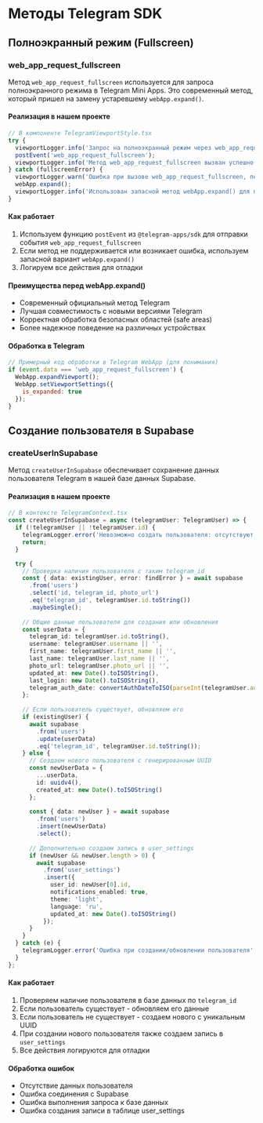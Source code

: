 # Методы Telegram SDK

## Полноэкранный режим (Fullscreen)

### web_app_request_fullscreen

Метод `web_app_request_fullscreen` используется для запроса полноэкранного режима в Telegram Mini Apps. Это современный метод, который пришел на замену устаревшему `webApp.expand()`.

#### Реализация в нашем проекте

```typescript
// В компоненте TelegramViewportStyle.tsx
try {
  viewportLogger.info('Запрос на полноэкранный режим через web_app_request_fullscreen');
  postEvent('web_app_request_fullscreen');
  viewportLogger.info('Метод web_app_request_fullscreen вызван успешно');
} catch (fullscreenError) {
  viewportLogger.warn('Ошибка при вызове web_app_request_fullscreen, переключаемся на webApp.expand()', fullscreenError);
  webApp.expand();
  viewportLogger.info('Использован запасной метод webApp.expand() для перехода в полноэкранный режим');
}
```

#### Как работает

1. Используем функцию `postEvent` из `@telegram-apps/sdk` для отправки события `web_app_request_fullscreen`
2. Если метод не поддерживается или возникает ошибка, используем запасной вариант `webApp.expand()`
3. Логируем все действия для отладки

#### Преимущества перед webApp.expand()

- Современный официальный метод Telegram
- Лучшая совместимость с новыми версиями Telegram
- Корректная обработка безопасных областей (safe areas)
- Более надежное поведение на различных устройствах

#### Обработка в Telegram

```javascript
// Примерный код обработки в Telegram WebApp (для понимания)
if (event.data === 'web_app_request_fullscreen') {
  WebApp.expandViewport();
  WebApp.setViewportSettings({
    is_expanded: true
  });
}
```

## Создание пользователя в Supabase

### createUserInSupabase

Метод `createUserInSupabase` обеспечивает сохранение данных пользователя Telegram в нашей базе данных Supabase.

#### Реализация в нашем проекте

```typescript
// В контексте TelegramContext.tsx
const createUserInSupabase = async (telegramUser: TelegramUser) => {
  if (!telegramUser || !telegramUser.id) {
    telegramLogger.error('Невозможно создать пользователя: отсутствуют данные пользователя Telegram');
    return;
  }

  try {
    // Проверка наличия пользователя с таким telegram_id
    const { data: existingUser, error: findError } = await supabase
      .from('users')
      .select('id, telegram_id, photo_url')
      .eq('telegram_id', telegramUser.id.toString())
      .maybeSingle();
    
    // Общие данные пользователя для создания или обновления
    const userData = {
      telegram_id: telegramUser.id.toString(),
      username: telegramUser.username || '',
      first_name: telegramUser.first_name || '',
      last_name: telegramUser.last_name || '',
      photo_url: telegramUser.photo_url || '',
      updated_at: new Date().toISOString(),
      last_login: new Date().toISOString(),
      telegram_auth_date: convertAuthDateToISO(parseInt(telegramUser.auth_date))
    };
    
    // Если пользователь существует, обновляем его
    if (existingUser) {
      await supabase
        .from('users')
        .update(userData)
        .eq('telegram_id', telegramUser.id.toString());
    } else {
      // Создаем нового пользователя с генерированным UUID
      const newUserData = {
        ...userData,
        id: uuidv4(),
        created_at: new Date().toISOString()
      };
      
      const { data: newUser } = await supabase
        .from('users')
        .insert(newUserData)
        .select();
      
      // Дополнительно создаем запись в user_settings
      if (newUser && newUser.length > 0) {
        await supabase
          .from('user_settings')
          .insert({
            user_id: newUser[0].id,
            notifications_enabled: true,
            theme: 'light',
            language: 'ru',
            updated_at: new Date().toISOString()
          });
      }
    }
  } catch (e) {
    telegramLogger.error('Ошибка при создании/обновлении пользователя', e);
  }
};
```

#### Как работает

1. Проверяем наличие пользователя в базе данных по `telegram_id`
2. Если пользователь существует - обновляем его данные
3. Если пользователь не существует - создаем нового с уникальным UUID
4. При создании нового пользователя также создаем запись в `user_settings`
5. Все действия логируются для отладки

#### Обработка ошибок

- Отсутствие данных пользователя
- Ошибка соединения с Supabase
- Ошибка выполнения запроса к базе данных
- Ошибка создания записи в таблице user_settings 
